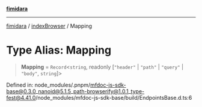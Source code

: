[**fimidara**](../../README.md)

***

[fimidara](../../modules.md) / [indexBrowser](../README.md) / Mapping

# Type Alias: Mapping

> **Mapping** = `Record`\<`string`, readonly \[`"header"` \| `"path"` \| `"query"` \| `"body"`, `string`\]\>

Defined in: node\_modules/.pnpm/mfdoc-js-sdk-base@0.3.0\_nanoid@5.1.5\_path-browserify@1.0.1\_type-fest@4.41.0/node\_modules/mfdoc-js-sdk-base/build/EndpointsBase.d.ts:6
